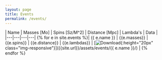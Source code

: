 ```yaml
---
layout: page
title: Events
permalink: /events/
---
```


| Name | Masses [Mo] | Spins [Sz/M^2] | Distance [Mpc] | Lambda's | Data |
|---|---|---|---|
{% for e in site.events %}| {{ e.name }} | {{e.masses}} | {{e.spins}} | {{e.distance}} | {{e.lambdas}} | [![Download]({{site.url}}/assets/images/download-from-cloud.png){:height="20px" class="img-responsive"}]({{site.url}}/assets/events/{{ e.name }}/) |
{% endfor %}





